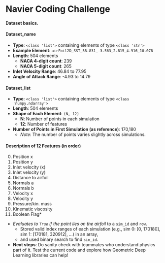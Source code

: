 # Navier Coding Challenge

#### Dataset basics.

#### Dataset_name
- **Type**: `<class 'list'>` containing elements of type `<class 'str'>`
- **Example Element**: `airFoil2D_SST_58.831_-3.563_2.815_4.916_10.078`
- **Length**: 504 elements
  - **NACA 4-digit count**: 239
  - **NACA 5-digit count**: 265
- **Inlet Velocity Range**: 46.84 to 77.95
- **Angle of Attack Range**: -4.93 to 14.79

#### Dataset_list
- **Type**: `<class 'list'>` containing elements of type `<class 'numpy.ndarray'>`
- **Length**: 504 elements
- **Shape of Each Element**: `(N, 12)`
  - **N**: Number of points in each simulation
  - **12**: Number of features
- **Number of Points in First Simulation (as reference)**: 170,180
  - *Note*: The number of points varies slightly across simulations.

#### Description of 12 Features (in order)
0. Position x
1. Position y
2. Inlet velocity (x)
3. Inlet velocity (y)
4. Distance to airfoil
5. Normals a
6. Normals b
7. Velocity x
8. Velocity y
9. Pressure/kin. mass
10. Kinematic viscosity
11. Boolean Flag*
   - *Evaluates to `True` if the point lies on the airfoil* to a `sim_id` and `row`.
      - Stored valid index ranges of each simulation (e.g., sim 0: [0, 170180], sim 1: [170181, 320912], ...) in an array,
      - and used binary search to find `sim_id`.
   - **Next steps**: Do sanity check with teammates who understand physics part of it. Test the current code and explore how
     Geometric Deep Learning libraries can help!

